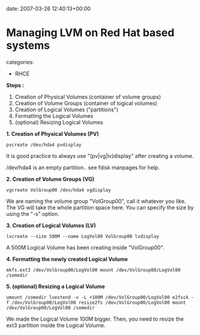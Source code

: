 


date: 2007-03-26 12:40:13+00:00


# Managing LVM on Red Hat based systems

categories:
- RHCE


**Steps :**
1. Creation of Physical Volumes (container of volume groups)
2. Creation of Volume Groups (container of logical volumes)
3. Creation of Logical Volumes ("partitions")
4. Formatting the Logical Volumes
5. (optional) Resizing Logical Volumes



**1. Creation of Physical Volumes (PV)**

`pvcreate /dev/hda4
pvdisplay`

It is good practice to always use "(pv|vg|lv)display" after creating a volume.

/dev/hda4 is an empty partition.. see fdisk manpages for help.

**2. Creation of Volume Groups (VG)**

`vgcreate VolGroup00 /dev/hda4
vgdisplay`

We are naming the volume group "VolGroup00", call it whatever you like.
The VG will take the whole partition space here. You can specify the size by using the "-s" option.

**3. Creation of Logical Volumes (LV)**

`lvcreate --size 500M --name LogVol00 VolGroup00
lvdisplay`

A 500M Logical Volume has been creating inside "VolGroup00".

**4. Formatting the newly created Logical Volume**

`mkfs.ext3 /dev/VolGroup00/LogVol00
mount /dev/VolGroup00/LogVol00 /somedir`

**5. (optional) Resizing a Logical Volume**

`umount /somedir
lvextend -v -L +100M /dev/VolGroup00/LogVol00
e2fsck -f /dev/VolGroup00/LogVol00
resize2fs /dev/VolGroup00/LogVol00
mount /dev/VolGroup00/LogVol00 /somedir`

We made the Logical Volume 100M bigger.
Then, you need to resize the ext3 partition inside the Logical Volume.
